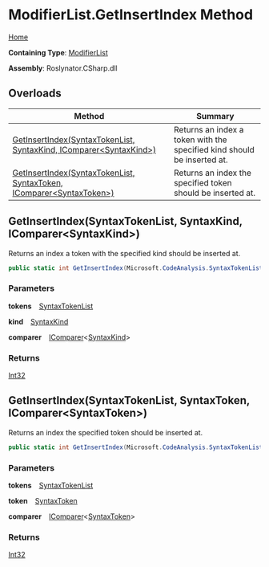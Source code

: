 # ModifierList\.GetInsertIndex Method

[Home](../../../../README.md)

**Containing Type**: [ModifierList](../README.md)

**Assembly**: Roslynator\.CSharp\.dll

## Overloads

| Method | Summary |
| ------ | ------- |
| [GetInsertIndex(SyntaxTokenList, SyntaxKind, IComparer\<SyntaxKind\>)](#4042759183) | Returns an index a token with the specified kind should be inserted at\. |
| [GetInsertIndex(SyntaxTokenList, SyntaxToken, IComparer\<SyntaxToken\>)](#2289002607) | Returns an index the specified token should be inserted at\. |

<a id="4042759183"></a>

## GetInsertIndex\(SyntaxTokenList, SyntaxKind, IComparer\<SyntaxKind\>\) 

  
Returns an index a token with the specified kind should be inserted at\.

```csharp
public static int GetInsertIndex(Microsoft.CodeAnalysis.SyntaxTokenList tokens, Microsoft.CodeAnalysis.CSharp.SyntaxKind kind, System.Collections.Generic.IComparer<Microsoft.CodeAnalysis.CSharp.SyntaxKind> comparer = null)
```

### Parameters

**tokens** &ensp; [SyntaxTokenList](https://docs.microsoft.com/en-us/dotnet/api/microsoft.codeanalysis.syntaxtokenlist)

**kind** &ensp; [SyntaxKind](https://docs.microsoft.com/en-us/dotnet/api/microsoft.codeanalysis.csharp.syntaxkind)

**comparer** &ensp; [IComparer](https://docs.microsoft.com/en-us/dotnet/api/system.collections.generic.icomparer-1)\<[SyntaxKind](https://docs.microsoft.com/en-us/dotnet/api/microsoft.codeanalysis.csharp.syntaxkind)\>

### Returns

[Int32](https://docs.microsoft.com/en-us/dotnet/api/system.int32)

<a id="2289002607"></a>

## GetInsertIndex\(SyntaxTokenList, SyntaxToken, IComparer\<SyntaxToken\>\) 

  
Returns an index the specified token should be inserted at\.

```csharp
public static int GetInsertIndex(Microsoft.CodeAnalysis.SyntaxTokenList tokens, Microsoft.CodeAnalysis.SyntaxToken token, System.Collections.Generic.IComparer<Microsoft.CodeAnalysis.SyntaxToken> comparer = null)
```

### Parameters

**tokens** &ensp; [SyntaxTokenList](https://docs.microsoft.com/en-us/dotnet/api/microsoft.codeanalysis.syntaxtokenlist)

**token** &ensp; [SyntaxToken](https://docs.microsoft.com/en-us/dotnet/api/microsoft.codeanalysis.syntaxtoken)

**comparer** &ensp; [IComparer](https://docs.microsoft.com/en-us/dotnet/api/system.collections.generic.icomparer-1)\<[SyntaxToken](https://docs.microsoft.com/en-us/dotnet/api/microsoft.codeanalysis.syntaxtoken)\>

### Returns

[Int32](https://docs.microsoft.com/en-us/dotnet/api/system.int32)

